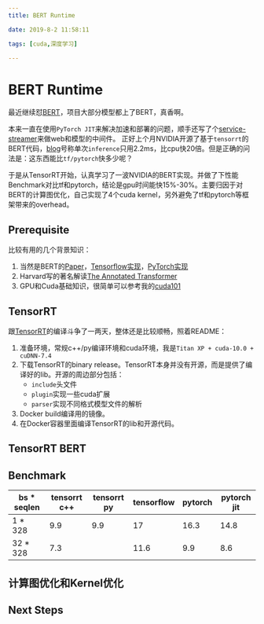 ```yaml
---
title: BERT Runtime

date: 2019-8-2 11:58:11

tags: [cuda,深度学习]

---
```


# BERT Runtime

最近继续怼[BERT](https://arxiv.org/abs/1810.04805)，项目大部分模型都上了BERT，真香啊。

本来一直在使用`PyTorch JIT`来解决加速和部署的问题，顺手还写了个[service-streamer](https://github.com/ShannonAI/service-streamer)来做web和模型的中间件。
正好上个月NVIDIA开源了基于`tensorrt`的BERT代码，[blog](https://devblogs.nvidia.com/nlu-with-tensorrt-bert/)号称单次`inference`只用2.2ms，比cpu快20倍。但是正确的问法是：这东西能比`tf/pytorch`快多少呢？

于是从TensorRT开始，认真学习了一波NVIDIA的BERT实现。并做了下性能Benchmark对比tf和pytorch，结论是gpu时间能快15%-30%。主要归因于对BERT的计算图优化，自己实现了4个cuda kernel，另外避免了tf和pytorch等框架带来的overhead。

## Prerequisite

比较有用的几个背景知识：

1. 当然是BERT的[Paper](https://arxiv.org/abs/1810.04805)，[Tensorflow实现](https://github.com/google-research/bert)，[PyTorch实现](https://github.com/huggingface/pytorch-transformers)
1. Harvard写的著名解读[The Annotated Transformer](http://nlp.seas.harvard.edu/2018/04/03/attention.html)
1. GPU和Cuda基础知识，很简单可以参考我的[cuda101](https://github.com/Meteorix/meteorix-blog/blob/master/_posts/cuda101.md)

## TensorRT

跟[TensorRT](https://github.com/NVIDIA/TensorRT)的编译斗争了一两天，整体还是比较顺畅，照着README：

1. 准备环境，常规c++/py编译环境和cuda环境，我是`Titan XP + cuda-10.0 + cuDNN-7.4`
1. 下载TensorRT的binary release。TensorRT本身并没有开源，而是提供了编译好的lib。开源的周边部分包括：
    * `include`头文件
    * `plugin`实现一些cuda扩展
    * `parser`实现不同格式模型文件的解析
1. Docker build编译用的镜像。
1. 在Docker容器里面编译TensorRT的lib和开源代码。

## TensorRT BERT

## Benchmark

|bs * seqlen|tensorrt c++|tensorrt py|tensorflow|pytorch|pytorch jit|
|-|-|-|-|-|-|
|1 * 328|9.9|9.9|17|16.3|14.8|
|32 * 328|7.3| |11.6|9.9|8.6|


## 计算图优化和Kernel优化


## Next Steps



